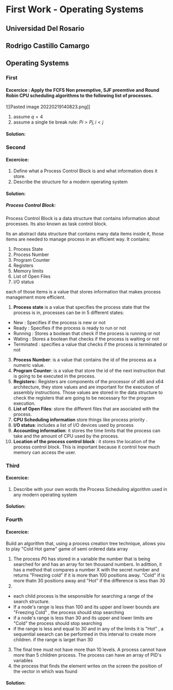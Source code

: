 # First Work - Operating Systems
## Universidad Del Rosario
## Rodrigo Castillo Camargo
## Operating Systems


### First
#### Excercice : Apply the FCFS Non preemptive, SJF preemtive and Round Robin CPU scheduling algorithms to the following list of processes.

![[Pasted image 20220219140823.png]]
1.  assume $q = 4$ 
2.  assume a single tie break rule: $Pi > Pj , i<j$

#### Solution:


### Second
#### Excercice:
1. Define what a Process Control Block is and what information does it store.
2. Describe the structure for a modern operating system
#### Solution:
##### Process Control Block:
Process Control Block is a data structure that contains information about processes. Its also known as task control block.

Its an abstract data structure that contains many data items inside it, those items are needed to manage process in an efficient way. It contains:
1. Process State
2. Process Number
3. Program Counter
4. Registers
5. Memory limits
6. List of Open Files
7. I/O status

each of those items is a value that stores information that makes process management more efficient.
1. **Process state** is a value that specifies the process state that the process is in, processes can be in 5 different states:
* New : Specifies if the process is new or not
* Ready : Specifies if the process is ready to run or not
* Running : Stores a boolean that check if the process is running or not
* Wating : Stores a boolean that checks if the process is waiting or not
* Terminated : specifies a value that checks if the process is terminated or not
3. **Process Number**: is a value that contains the id of the process as a numeric value.
4. **Program Counter**: is a value that store the id of the next instruction that is going to be executed in the process.
5. **Registers:**: Registers are components of the processor of x86 and x64 architecture, they store values and are important for the execution of assembly instructions. Those values are stored in the data structure to check the registers that are going to be necessary for the program execution.
6. **List of Open Files**: store the different files that are asociated with the process.
7. **CPU Scheduling information** store things like process priority .
8. **I/O status**: includes a list of I/O devices used by process 
9. **Accounting information**: it stores the time limits that the process can take and the amount of CPU used by the process.
10. **Location of the process control block** : it stores the location of the process control block. This is important because it control how much memory can access the user.

### Third
#### Excercice:
1. Describe with your own words the Process Scheduling algorithm used in any modern operating system
#### Solution:

### Fourth
#### Excercice:
Build an algorithm that, using a process creation tree technique, allows you to play "Cold Hot game" game of semi ordered data array 
1. The process $P0$ has stored in a variable the number that is being searched for and has an array for ten thousand numbers. In adittion, it has a method that compares a number X with the secret number and returns "Freezing cold" if it is more than 100 positions away. "Cold" if is more thatn 30 positions away and "Hot" if the difference is less than 30
2. 
 * each child process is the sesponsible for searching a range of the search structure. 
 * If a node's range is less than 100 and its upper and lower bounds are "Freezing Cold" ,  the process should stop searching 
 *  if a node's range is less than 30 and its upper and lower limits are "Cold" the process should stop searching
 *  if the range is less and equal to 30 and in any of the limits it is "Hot" , a  sequential seearch can be performed in this interval to create more children.  if the range is larget than 30
 
3. The final tree must not have more than 10 levels. A process cannot have more than 5 children process. The process can have an array of PID's variables 
4. the process that finds the element writes on the screen the position of the vector in which was found
#### Solution: